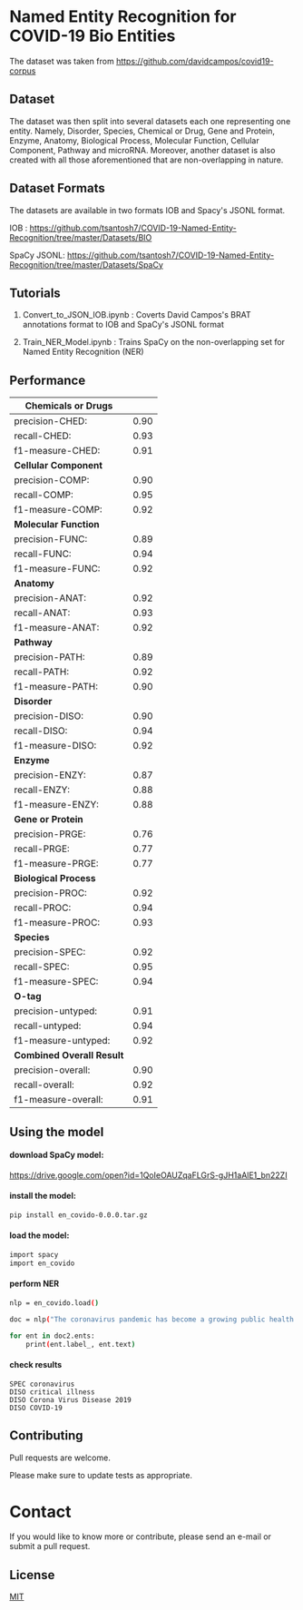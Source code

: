 # Named Entity Recognition for COVID-19 Bio Entities

The dataset was taken from <https://github.com/davidcampos/covid19-corpus>

## Dataset

The dataset was then split into several datasets each one representing one entity. Namely, Disorder, Species, Chemical or Drug, 
Gene and Protein, Enzyme, Anatomy, Biological Process, Molecular Function, Cellular Component, Pathway	and microRNA. Moreover, another dataset is also created with all those aforementioned that are non-overlapping in nature. 


## Dataset Formats
The datasets are available in two formats IOB and Spacy's JSONL format. 

IOB : <https://github.com/tsantosh7/COVID-19-Named-Entity-Recognition/tree/master/Datasets/BIO>

SpaCy JSONL: <https://github.com/tsantosh7/COVID-19-Named-Entity-Recognition/tree/master/Datasets/SpaCy>

## Tutorials
1. Convert_to_JSON_IOB.ipynb : Coverts David Campos's BRAT annotations format to IOB and SpaCy's JSONL format

2. Train_NER_Model.ipynb : Trains SpaCy on the non-overlapping set for Named Entity Recognition (NER)

## Performance

| Chemicals or Drugs          	|      	|
|-----------------------------	|------	|
| precision-CHED:             	| 0.90 	|
| recall-CHED:                	| 0.93 	|
| f1-measure-CHED:            	| 0.91 	|
| **Cellular Component**      	|      	|
| precision-COMP:             	| 0.90 	|
| recall-COMP:                	| 0.95 	|
| f1-measure-COMP:            	| 0.92 	|
| **Molecular Function**      	|      	|
| precision-FUNC:             	| 0.89 	|
| recall-FUNC:                	| 0.94 	|
| f1-measure-FUNC:            	| 0.92 	|
| **Anatomy**                 	|      	|
| precision-ANAT:             	| 0.92 	|
| recall-ANAT:                	| 0.93 	|
| f1-measure-ANAT:            	| 0.92 	|
| **Pathway**                 	|      	|
| precision-PATH:             	| 0.89 	|
| recall-PATH:                	| 0.92 	|
| f1-measure-PATH:            	| 0.90 	|
| **Disorder**                	|      	|
| precision-DISO:             	| 0.90 	|
| recall-DISO:                	| 0.94 	|
| f1-measure-DISO:            	| 0.92 	|
| **Enzyme**                  	|      	|
| precision-ENZY:             	| 0.87 	|
| recall-ENZY:                	| 0.88 	|
| f1-measure-ENZY:            	| 0.88 	|
| **Gene or Protein**         	|      	|
| precision-PRGE:             	| 0.76 	|
| recall-PRGE:                	| 0.77 	|
| f1-measure-PRGE:            	| 0.77 	|
| **Biological Process**      	|      	|
| precision-PROC:             	| 0.92 	|
| recall-PROC:                	| 0.94 	|
| f1-measure-PROC:            	| 0.93 	|
| **Species**                 	|      	|
| precision-SPEC:             	| 0.92 	|
| recall-SPEC:                	| 0.95 	|
| f1-measure-SPEC:            	| 0.94 	|
| **O-tag**                   	|      	|
| precision-untyped:          	| 0.91 	|
| recall-untyped:             	| 0.94 	|
| f1-measure-untyped:         	| 0.92 	|
| **Combined Overall Result** 	|      	|
| precision-overall:          	| 0.90 	|
| recall-overall:             	| 0.92 	|
| f1-measure-overall:         	| 0.91 	|

## Using the model

#### download SpaCy model: 
<https://drive.google.com/open?id=1QoIeOAUZqaFLGrS-gJH1aAlE1_bn22ZI>


#### install the model:
``` bash
pip install en_covido-0.0.0.tar.gz 
```

#### load the model:

```bash
import spacy
import en_covido
```

#### perform NER

```bash
nlp = en_covido.load()

doc = nlp("The coronavirus pandemic has become a growing public health concern worldwide, and there are insufficient epidemiological data on critical illness. We sought to investigate the clinical course and features of critical patients with Corona Virus Disease 2019 (COVID-19).")

for ent in doc2.ents:
    print(ent.label_, ent.text)
```
#### check results

```
SPEC coronavirus
DISO critical illness
DISO Corona Virus Disease 2019
DISO COVID-19
```



## Contributing
Pull requests are welcome. 

Please make sure to update tests as appropriate.

# Contact
If you would like to know more or contribute, please send an e-mail or submit a pull request.

## License
[MIT](https://choosealicense.com/licenses/mit/)
